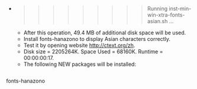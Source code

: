 * >>>>>>>>> Running inst-min-win-xtra-fonts-asian.sh ...
  * After this operation, 49.4 MB of additional disk space will be used.
  * Install fonts-hanazono to display Asian characters correctly.
  * Test it by opening website http://ctext.org/zh.
  * Disk size = 2205264K. Space Used = 68160K. Runtime = 00:00:00:17.
  * The following NEW packages will be installed:
  ```bash
fonts-hanazono
  ```
